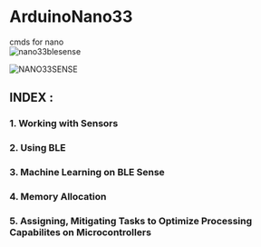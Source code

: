 # ArduinoNano33
cmds for nano  
![nano33blesense](https://user-images.githubusercontent.com/14113263/107831393-d395a180-6d42-11eb-8e4e-9743f50ff696.png)


![NANO33SENSE](https://user-images.githubusercontent.com/14113263/108411464-86e81580-71dd-11eb-9eec-54563239c3d8.png)




## INDEX :  
### 1. Working with Sensors
### 2. Using BLE 
### 3. Machine Learning on BLE Sense 
### 4. Memory Allocation 
### 5. Assigning, Mitigating Tasks to Optimize Processing Capabilites on Microcontrollers 
